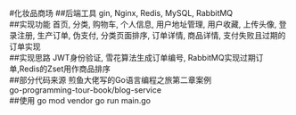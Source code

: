 #化妆品商场
##后端工具
gin, Nginx, Redis, MySQL, RabbitMQ<br>
##实现功能
首页, 分类, 购物车, 个人信息, 用户地址管理, 用户收藏, 上传头像, 登录注册, 生产订单, 伪支付, 分类页面排序, 订单详情, 商品详情, 支付失败且过期的订单实现<br>
##实现思路
JWT身份验证, 雪花算法生成订单编号, RabbitMQ实现过期订单,Redis的Zset用作商品排序<br>
##部分代码来源
煎鱼大佬写的Go语言编程之旅第二章案例<br>
go-programming-tour-book/blog-service<br>
##使用
go mod vendor
go run main.go
